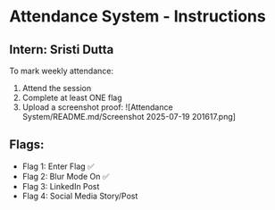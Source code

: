 
# Attendance System - Instructions

## Intern: Sristi Dutta

To mark weekly attendance:
1. Attend the session
2. Complete at least ONE flag
3. Upload a screenshot proof: ![Attendance System/README.md/Screenshot 2025-07-19 201617.png]

## Flags:
- Flag 1: Enter Flag ✅
- Flag 2: Blur Mode On ✅
- Flag 3: LinkedIn Post 
- Flag 4: Social Media Story/Post
